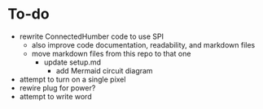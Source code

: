 # To-do

- rewrite ConnectedHumber code to use SPI
  - also improve code documentation, readability, and markdown files
  - move markdown files from this repo to that one
    - update setup.md
      - add Mermaid circuit diagram
- attempt to turn on a single pixel
- rewire plug for power?
- attempt to write word
